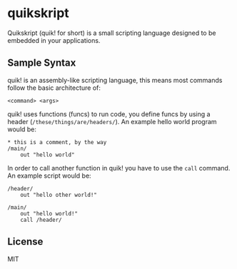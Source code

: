 # quikskript

Quikskript (quik! for short) is a small scripting language designed to be embedded in your applications.

## Sample Syntax

quik! is an assembly-like scripting language, this means most commands follow the basic architecture of:

```
<command> <args>
```

quik! uses functions (funcs) to run code, you define funcs by using a header (`/these/things/are/headers/`). An example hello world program would be:

```
* this is a comment, by the way
/main/
    out "hello world"
```

In order to call another function in quik! you have to use the `call` command. An example script would be:

```
/header/
    out "hello other world!"

/main/
    out "hello world!"
    call /header/
```

## License
MIT

